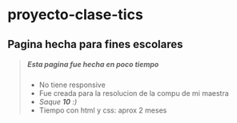 # proyecto-clase-tics

## Pagina hecha para fines escolares

> ##### Esta pagina fue hecha en poco tiempo
> - No tiene responsive
> - Fue creada para la resolucion de la compu de mi maestra
> - *Saque **10** :)*  
> - Tiempo con html y css: aprox 2 meses
